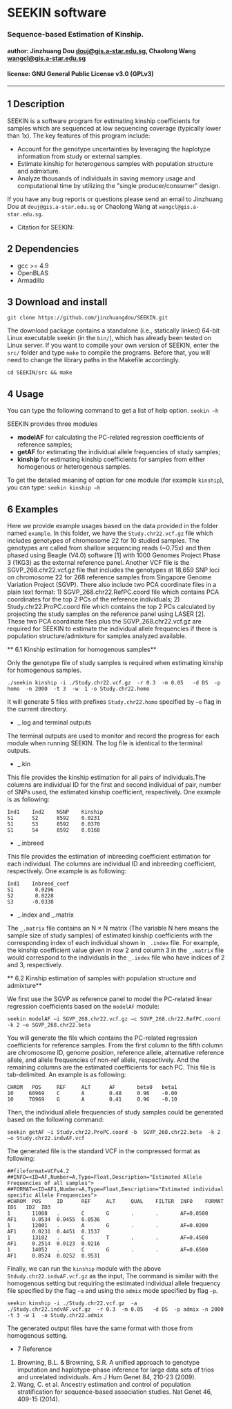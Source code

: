 # SEEKIN software

### Sequence-based Estimation of Kinship.

#### author: Jinzhuang Dou  <douj@gis.a-star.edu.sg>, Chaolong Wang <wangcl@gis.a-star.edu.sg>

#### license: GNU General Public License v3.0 (GPLv3)
---

## 1 Description

SEEKIN is a software program for estimating kinship coefficients for samples which are sequenced at low sequencing coverage (typically lower than 1x). The key features of this program include:   								
* Account for the genotype uncertainties by leveraging the haplotype information from study or external samples.  
* Estimate kinship for heterogenous samples with population structure and admixture.    
* Analyze thousands of individuals in saving memory usage and computational time by utilizing the "single producer/consumer" design. 

If you have any bug reports or questions please send an email to Jinzhuang Dou at `douj@gis.a-star.edu.sg` or Chaolong Wang at `wangcl@gis.a-star.edu.sg`.  

* Citation for SEEKIN:  


## 2 Dependencies
* gcc >= 4.9
* OpenBLAS
* Armadillo

## 3 Download and install

`git clone https://github.com/jinzhuangdou/SEEKIN.git` 

The download package contains a standalone (i.e., statically linked) 64-bit Linux executable seekin (in the `bin/`), which has already been tested on Linux server. If you want to compile your own version of SEEKIN, enter the `src/` folder and type `make` to compile the programs. Before that, you will need to change the library paths in the Makefile accordingly.

`cd SEEKIN/src && make`

## 4 Usage 
You can type the following command to get a list of help option.
`seekin –h`  

SEEKIN provides three modules 

* **modelAF** for calculating the PC-related regression coefficients of reference samples;
* **getAF** for estimating the individual allele frequencies of study samples; 
* **kinship** for estimating kinship coefficients for samples from either homogenous or heterogenous samples.  

To get the detailed meaning of option for one module (for example `kinship`), you can type: `seekin kinship –h`  

## 6 Examples

Here we provide example usages based on the data provided in the folder named `example`. In this folder, we have the `Study.chr22.vcf.gz` file which includes genotypes of chromosome 22 for 10 studied samples. The genotypes are called from shallow sequencing reads (~0.75x) and then phased using Beagle (V4.0) software [1] with 1000 Genomes Project Phase 3 (1KG3) as the external reference panel. Another VCF file is the SGVP_268.chr22.vcf.gz file that includes the genotypes at 18,659 SNP loci on chromosome 22 for 268 reference samples from Singapore Genome Variation Project (SGVP). There also include two PCA coordinate files in a plain text format: 1) SGVP_268.chr22.RefPC.coord file which contains PCA coordinates for the top 2 PCs of the reference individuals; 2) Study.chr22.ProPC.coord file which contains the top 2 PCs calculated by projecting the study samples on the reference panel using LASER [2]. These two PCA coordinate files plus the SGVP_268.chr22.vcf.gz are required for SEEKIN to estimate the individual allele frequencies if there is population structure/admixture for samples analyzed available.  


** 6.1 Kinship estimation for homogenous samples**

Only the genotype file of study samples is required when estimating kinship for homogenous samples.   

  ```./seekin kinship -i ./Study.chr22.vcf.gz  -r 0.3  -m 0.05   -d DS  -p homo  -n 2000  -t 3  -w  1 -o Study.chr22.homo``` 
  
It will generate 5 files with prefixes `Study.chr22.homo` specified by `–o` flag in the current directory. 

*  _.log and terminal outputs 

The terminal outputs are used to monitor and record the progress for each module when running SEEKIN. The log file is identical to the terminal outputs. 

*  _.kin 

This file provides the kinship estimation for all pairs of individuals.The columns are individual ID for the first and second individual of pair, number of SNPs used, the estimated kinship coefficient, respectively. One example is as following: 

  ```
  Ind1    Ind2    NSNP    Kinship      
  S1      S2      8592    0.0231     
  S1      S3      8592    0.0370        
  S1      S4      8592    0.0168      
  ```
  
*  _.inbreed 

This file provides the estimation of inbreeding coefficient estimation for each individual. The columns are individual ID and inbreeding coefficient, respectively. One example is as following:
  ```
  Ind1    Inbreed_coef
  S1       0.0296
  S2       0.0228
  S3      -0.0338
  ```
  
*  _.index and _.matrix 

The `_.matrix` file contains an N × N matrix (The variable N here means the sample size of study samples) of estimated kinship coefficients with the corresponding index of each individual shown in `_.index` file.  For example, the kinship coefficient value given in row 2 and column 3 in the `_.matrix` file would correspond to the individuals in the `_.index` file who have indices of 2 and 3, respectively.

** 6.2 Kinship estimation of samples with population structure and admixture** 

We first use the SGVP as reference panel to model the PC-related linear regression coefficients based on the ```modelAF``` module:

  ```seekin modelAF –i SGVP_268.chr22.vcf.gz –c SGVP_268.chr22.RefPC.coord -k 2 –o SGVP_268.chr22.beta```
  
You will generate the file which contains the PC-related regression coefficients for reference samples. From the first column to the fifth column are chromosome ID, genome position, reference allele, alternative reference allele, and allele frequencies of non-ref allele, respectively. And the remaining columns are the estimated coefficients for each PC. This file is tab-delimited. An example is as following: 

  ```
  CHROM   POS     REF     ALT      AF       beta0   beta1   
  10     60969    C       A        0.48     0.96    -0.00    
  10     70969    G       A        0.41     0.96    -0.10    
  ```

Then, the individual allele frequencies of study samples could be generated based on the following command:

  ```
  seekin getAF –i Study.chr22.ProPC.coord -b  SGVP_268.chr22.beta  -k 2 –o Study.chr22.indvAF.vcf
  ```

The generated file is the standard VCF in the compressed format as following: 

  ```
  ##fileformat=VCFv4.2
  ##INFO=<ID=AF,Number=A,Type=Float,Description="Estimated Allele Frequencies of all samples">
  ##FORMAT=<ID=AF1,Number=A,Type=Float,Description="Estimated individual specific Allele Frequencies">
  #CHROM  POS     ID      REF     ALT     QUAL    FILTER  INFO    FORMAT  ID1   ID2  ID3
  1       11008   .       C       G       .       .       AF=0.0500       AF1     0.0534  0.0455  0.0536
  1       12001   .       A       G       .       .       AF=0.0200       AF1     0.0231  0.4451  0.1537
  1       13102   .       C       T       .       .       AF=0.4500       AF1     0.2514  0.0123  0.0216
  1       14052   .       C       G       .       .       AF=0.6500       AF1     0.0524  0.0252  0.9531
  ```

Finally, we can run the `kinship` module with the above `Stdudy.chr22.indvAF.vcf.gz` as the input, The command is similar with the homogenous setting but requiring the estimated individual allele frequency file specified by the flag `–a` and using the `admix` mode specified by flag `–p`.

  ```
  seekin kinship -i ./Study.chr22.vcf.gz  -a  ./Study.chr22.indvAF.vcf.gz  -r 0.3  -m 0.05   -d DS  -p admix -n 2000  -t 3 -w 1  -o Study.chr22.admix
  ```
  
 The generated output files have the same format with those from homogenous setting. 


* 7 Reference

1.  Browning, B.L. & Browning, S.R. A unified approach to genotype imputation and haplotype-phase inference for large data sets of trios and unrelated individuals. Am J Hum Genet 84, 210-23 (2009).
2.  Wang, C. et al. Ancestry estimation and control of population stratification for sequence-based association studies. Nat Genet 46, 409-15 (2014).



